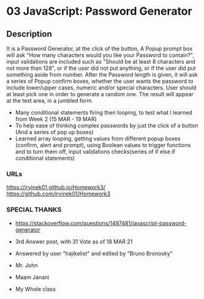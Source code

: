 # 03 JavaScript: Password Generator

## Description
It is a Password Generator, at the click of the button, A Popup prompt box will ask "How many characters would you like your Password to contain?", input validations are included such as "Should be at least 8 characters and not more than 128", or if the user did not put anything, or if the user did put something aside from number. After the Password length is given, it will ask a series of Popup confirm boxes, whether the user wants the password to include lower/upper cases, numeric and/or special characters. User should at least pick one in order to generate a random one. The result will appear at the text area, in a jumbled form.

- Many conditional statements firing then looping, to test what I learned from Week 2 (15 MAR - 19 MAR) 
- To help ease of thinking complex passwords by just the click of a button (And a series of pop up boxes)
- Learned array looping, getting values from different popup boxes (confirm, alert and prompt), using Boolean values to trigger functions and to turn them off, input validations checks(series of if else if conditional statements)

### URLs
https://irvinek01.github.io/Homework3/
https://github.com/irvinek01/Homework3

### SPECIAL THANKS
- https://stackoverflow.com/questions/1497481/javascript-password-generator
- 3rd Answer post, with 31 Vote as of 18 MAR 21
- Answered by user "hajikelist" and edited by "Bruno Bronosky"

- Mr. John
- Maam Janani
- My Whole class
